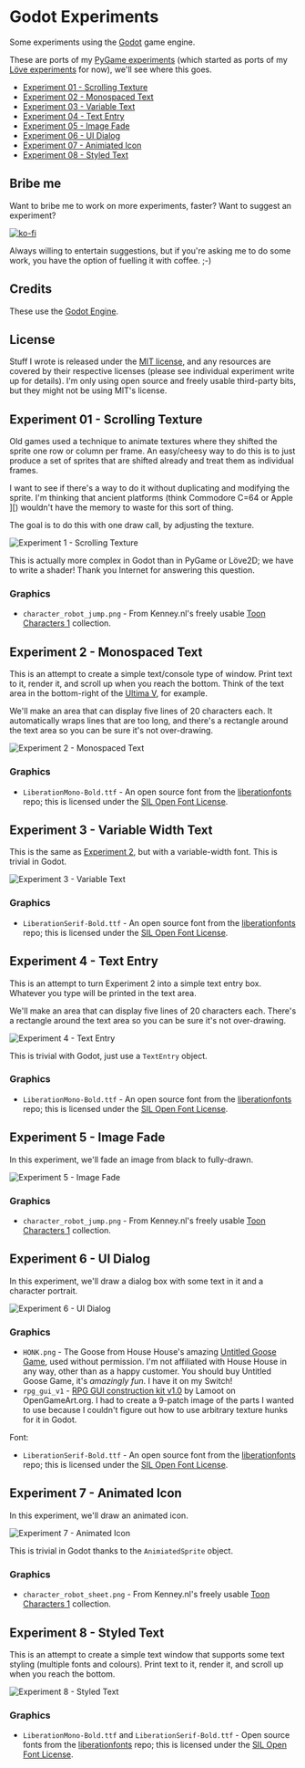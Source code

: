 # Godot Experiments

Some experiments using the [Godot](https://godotengine.org/) game engine.

These are ports of my
[PyGame experiments](https://github.com/Taffer/pygame-experiments/) (which
started as ports of my
[Löve experiments](https://github.com/Taffer/love-experiments/) for now), we'll
see where this goes.

* [Experiment 01 - Scrolling Texture](#experiment01)
* [Experiment 02 - Monospaced Text](#experiment02)
* [Experiment 03 - Variable Text](#experiment03)
* [Experiment 04 - Text Entry](#experiment04)
* [Experiment 05 - Image Fade](#experiment05)
* [Experiment 06 - UI Dialog](#experiment06)
* [Experiment 07 - Animiated Icon](#experiment07)
* [Experiment 08 - Styled Text](#experiment08)

## Bribe me

Want to bribe me to work on more experiments, faster? Want to suggest an
experiment?

[![ko-fi](https://ko-fi.com/img/githubbutton_sm.svg)](https://ko-fi.com/U7U541Y8C)

Always willing to entertain suggestions, but if you're asking me to do some
work, you have the option of fuelling it with coffee. ;-)

## Credits

These use the [Godot Engine](https://godotengine.org/).

## License

Stuff I wrote is released under the [MIT license](LICENSE.md), and any
resources are covered by their respective licenses (please see individual
experiment write up for details). I'm only using open source and freely usable
third-party bits, but they might not be using MIT's license.

## <a name="experiment01">Experiment 01 - Scrolling Texture</a>

Old games used a technique to animate textures where they shifted the sprite one
row or column per frame. An easy/cheesy way to do this is to just produce a set
of sprites that are shifted already and treat them as individual frames.

I want to see if there's a way to do it without duplicating and modifying the
sprite. I'm thinking that ancient platforms (think Commodore C=64 or Apple ][)
wouldn't have the memory to waste for this sort of thing.

The goal is to do this with one draw call, by adjusting the texture.

![Experiment 1 - Scrolling Texture](experiment-1.png)

This is actually more complex in Godot than in PyGame or Löve2D; we have to
write a shader! Thank you Internet for answering this question.

### Graphics

* `character_robot_jump.png` - From Kenney.nl's freely usable
  [Toon Characters 1](https://kenney.nl/assets/toon-characters-1) collection.

## <a name="experiment02">Experiment 2 - Monospaced Text</a>

This is an attempt to create a simple text/console type of window. Print text
to it, render it, and scroll up when you reach the bottom. Think of the
text area in the bottom-right of the
[Ultima V](https://wiki.ultimacodex.com/wiki/File:U5amig.jpg), for example.

We'll make an area that can display five lines of 20 characters each. It
automatically wraps lines that are too long, and there's a rectangle around
the text area so you can be sure it's not over-drawing.

![Experiment 2 - Monospaced Text](experiment-2.png)

### Graphics

* `LiberationMono-Bold.ttf` - An open source font from the
  [liberationfonts](https://github.com/liberationfonts/liberation-fonts) repo;
  this is licensed under the
  [SIL Open Font License](https://github.com/liberationfonts/liberation-fonts/blob/master/LICENSE).

## <a name="experiment03">Experiment 3 - Variable Width Text</a>

This is the same as [Experiment 2](#experiment02), but with a variable-width
font. This is trivial in Godot.

![Experiment 3 - Variable Text](experiment-3.png)

### Graphics

* `LiberationSerif-Bold.ttf` - An open source font from the
  [liberationfonts](https://github.com/liberationfonts/liberation-fonts) repo;
  this is licensed under the
  [SIL Open Font License](https://github.com/liberationfonts/liberation-fonts/blob/master/LICENSE).

## <a name="experiment04">Experiment 4 - Text Entry</a>

This is an attempt to turn Experiment 2 into a simple text entry box. Whatever
you type will be printed in the text area.

We'll make an area that can display five lines of 20 characters each. There's a
rectangle around the text area so you can be sure it's not over-drawing.

![Experiment 4 - Text Entry](experiment-4.png)

This is trivial with Godot, just use a `TextEntry` object.

### Graphics

* `LiberationMono-Bold.ttf` - An open source font from the
  [liberationfonts](https://github.com/liberationfonts/liberation-fonts) repo;
  this is licensed under the
  [SIL Open Font License](https://github.com/liberationfonts/liberation-fonts/blob/master/LICENSE).

## <a name="experiment05">Experiment 5 - Image Fade</a>

In this experiment, we'll fade an image from black to fully-drawn.

![Experiment 5 - Image Fade](experiment-5.png)

### Graphics

* `character_robot_jump.png` - From Kenney.nl's freely usable
  [Toon Characters 1](https://kenney.nl/assets/toon-characters-1) collection.

## <a name="experiment06">Experiment 6 - UI Dialog</a>

In this experiment, we'll draw a dialog box with some text in it and a
character portrait.

![Experiment 6 - UI Dialog](experiment-6.png)

### Graphics

* `HONK.png` - The Goose from House House's amazing
  [Untitled Goose Game](https://goose.game/), used without permission. I'm not
  affiliated with House House in any way, other than as a happy customer. You
  should buy Untitled Goose Game, it's *amazingly fun*. I have it on my Switch!
* `rpg_gui_v1` -
  [RPG GUI construction kit v1.0](https://opengameart.org/content/rpg-gui-construction-kit-v10)
  by Lamoot on OpenGameArt.org. I had to create a 9-patch image of the parts I
  wanted to use because I couldn't figure out how to use arbitrary texture
  hunks for it in Godot.

Font:

* `LiberationSerif-Bold.ttf` - An open source font from the
  [liberationfonts](https://github.com/liberationfonts/liberation-fonts) repo;
  this is licensed under the
  [SIL Open Font License](https://github.com/liberationfonts/liberation-fonts/blob/master/LICENSE).

## <a name="experiment07">Experiment 7 - Animated Icon</a>

In this experiment, we'll draw an animated icon.

![Experiment 7 - Animated Icon](experiment-7.png)

This is trivial in Godot thanks to the `AnimiatedSprite` object.

### Graphics

* `character_robot_sheet.png` - From Kenney.nl's freely usable
  [Toon Characters 1](https://kenney.nl/assets/toon-characters-1) collection.

## Experiment 8 - Styled Text

This is an attempt to create a simple text window that supports some text
styling (multiple fonts and colours). Print text to it, render it, and scroll
up when you reach the bottom.

![Experiment 8 - Styled Text](experiment-8.png)

### Graphics

* `LiberationMono-Bold.ttf` and `LiberationSerif-Bold.ttf` - Open source fonts
  from the
  [liberationfonts](https://github.com/liberationfonts/liberation-fonts) repo;
  this is licensed under the
  [SIL Open Font License](https://github.com/liberationfonts/liberation-fonts/blob/master/LICENSE).
